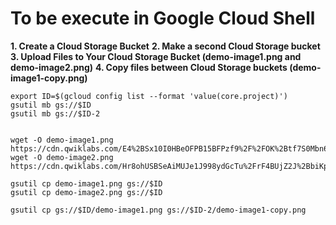 # **To be execute in Google Cloud Shell**

**1. Create a Cloud Storage Bucket**
**2. Make a second Cloud Storage bucket**
**3. Upload Files to Your Cloud Storage Bucket (demo-image1.png and demo-image2.png)**
**4. Copy files between Cloud Storage buckets (demo-image1-copy.png)**

    export ID=$(gcloud config list --format 'value(core.project)')
    gsutil mb gs://$ID
    gsutil mb gs://$ID-2


    wget -O demo-image1.png https://cdn.qwiklabs.com/E4%2BSx10I0HBeOFPB15BFPzf9%2F%2FOK%2Btf7S0Mbn6aQ8fw%3D
    wget -O demo-image2.png https://cdn.qwiklabs.com/Hr8ohUSBSeAiMUJe1J998ydGcTu%2FrF4BUjZ2J%2BbiKps%3D

    gsutil cp demo-image1.png gs://$ID
    gsutil cp demo-image2.png gs://$ID

    gsutil cp gs://$ID/demo-image1.png gs://$ID-2/demo-image1-copy.png
